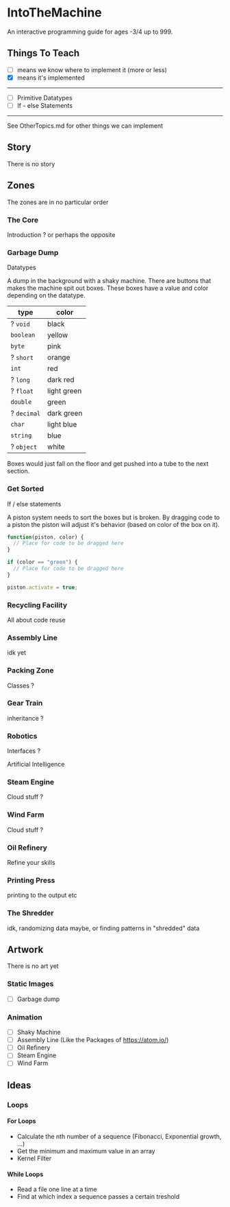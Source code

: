 # IntoTheMachine
An interactive programming guide for ages -3/4 up to 999.
## Things To Teach
- [ ] means we know where to implement it (more or less)
- [x] means it's implemented
---------------------------------------------------------
- [ ] Primitive Datatypes
- [ ] If - else Statements
---------------------------------------------------------
See OtherTopics.md for other things we can implement
## Story
There is no story
## Zones

The zones are in no particular order

### The Core
Introduction ? or perhaps the opposite

### Garbage Dump
Datatypes

A dump in the background with a shaky machine. There are buttons that makes the machine spit out boxes. These boxes have a value and color depending on the datatype.

type | color
---- | -----
? `void` | black
`boolean` | yellow
`byte` | pink
? `short` | orange
`int` | red
? `long` | dark red
? `float` | light green
`double` | green
? `decimal` | dark green
`char` | light blue
`string` | blue
? `object` | white

Boxes would just fall on the floor and get pushed into a tube to the next section.

### Get Sorted
If / else statements

A piston system needs to sort the boxes but is broken. By dragging code to a piston the piston will adjust it's behavior (based on color of the box on it).

```javascript
function(piston, color) {
  // Place for code to be dragged here
}
```

```javascript
if (color == "green") {
  // Place for code to be dragged here
}
```

```javascript
piston.activate = true;
```

### Recycling Facility
All about code reuse

### Assembly Line
idk yet

### Packing Zone
Classes ?

### Gear Train
inheritance ?

### Robotics
Interfaces ?

Artificial Intelligence

### Steam Engine
Cloud stuff ?

### Wind Farm
Cloud stuff ?

### Oil Refinery
Refine your skills

### Printing Press
printing to the output etc

### The Shredder
idk, randomizing data maybe, or finding patterns in "shredded" data

## Artwork
There is no art yet

### Static Images
- [ ] Garbage dump

### Animation
- [ ] Shaky Machine
- [ ] Assembly Line (Like the Packages of https://atom.io/)
- [ ] Oil Refinery
- [ ] Steam Engine
- [ ] Wind Farm

## Ideas
### Loops
#### For Loops
* Calculate the nth number of a sequence (Fibonacci, Exponential growth, ...)
* Get the minimum and maximum value in an array
* Kernel Filter
#### While Loops
* Read a file one line at a time
* Find at which index a sequence passes a certain treshold
